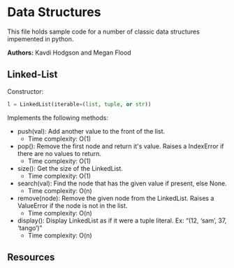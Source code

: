 # Data Structures
This file holds sample code for a number of classic data structures impemented in python.

**Authors:** Kavdi Hodgson and Megan Flood

## Linked-List
Constructor:
```python
l = LinkedList(iterable=(list, tuple, or str))
```
Implements the following methods:
- push(val): Add another value to the front of the list.
    - Time complexity: O(1)
- pop(): Remove the first node and return it's value. Raises a IndexError if there are no values to return.
    - Time complexity: O(1)
- size(): Get the size of the LinkedList.
    - Time complexity: O(1)
- search(val): Find the node that has the given value if present, else None.
    - Time complexity: O(n)
- remove(node): Remove the given node from the LinkedList. Raises a ValueError if the node is not in the list.
    - Time complexity: O(n)
- display(): Display LinkedList as if it were a tuple literal. Ex: “(12, ‘sam’, 37, ‘tango’)”
    - Time complexity: O(n)

## Resources



